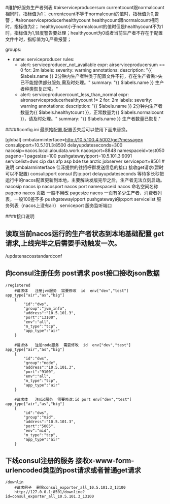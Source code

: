 #维护好服务生产者列表
#airserviceproducersum  currentcount跟normalcount相同时，指标值为1； currentcount不等于normalcount的值时，指标值为0,告警；
#aironserviceproducerhealthycount  healthycount跟normalcount相同时，指标值为2； healthycount小于normalcount的值时但是healthycount不为1时，指标值为1,轻度警告要处理；healthycount为0或者当前生产者不存在于配置文件中时，指标值为0,严重报警；

groups:
- name: serviceproducer
  rules:
  - alert: serviceproducer_not_available
    expr: airserviceproducersum == 0
    for: 2m
    labels:
      severity: warning
    annotations:
      description: "{{ $labels.name }} 2分钟内生产者种类于配置文件不符，存在生产者丢>失已不能提供部分服务,需及时处理。"
      summary: "{{ $labels.name }} 生产者种类恢复正常。"
  - alert: serviceproducercount_less_than_normal
    expr: aironserviceproducerhealthycount != 2
    for: 2m
    labels:
      severity: warning
    annotations:
      description: "{{ $labels.name }} 2分钟内生产者数量为{{ $labels.healthytcount }}，正常数量为{{ $labels.normalcount }}，请及时处理。"
      summary: "{{ $labels.name }} 生产者数量已恢复."




#####config.ini 最原始配置,配置丢失后可以使用下面来替换。

[global]
cmbalarminterface=http://10.5.100.4:5002/get?message=
consulipport=10.5.101.3:8500
delayupdateseconds=300
nacosip=nacos.local.aloudata.work
nacosport=8848
namespaceid=test050
pageno=1
pagesize=100
pushgatewayipport=10.5.101.3:9091
servicelist=dws cip das afp asp bde tse arctic jobserver
serviceport=8501
    #说明
        cmbalarminterface   佳泺提供的往招呼群发送信息的接口  接收get请求(暂时可以不配置)
        consulipport        consul 的ip:port
        delayupdateseconds  等待多长秒把运行中的nacos配置更新到本地，主要解决发版完毕之后，生产者无法立刻启动。
        nacosip             nacos ip
        nacosport           nacos port
        namespaceid         nacos 命名空间名称
        pageno              nacos 页数 一般不用改
        pagesize            nacos 一页有多少生产者、消费者列表，一般100差不多
        pushgatewayipport   pushgateway的ip:port
        servicelist         服务列表（nacos上没有air）
        serviceport         服务监听端口



####接口说明
## 读取当前nacos运行的生产者状态到本地基础配置 get请求,上线完毕之后需要手动触发一次。
/updatenacosstandardconf

## 向consul注册任务 post请求 post接口接收json数据
    /registered
        #请求体   注册jvm服务  需要修改  id  env["dev","test"]  app_type["air","as","big"]
        {
            "id":"dws",
            "group":"jvm_info",
            "address":"10.5.101.3",
            "port":"13100",
            "env":"all",
            "m_type":"tcp",
            "app_type":"air"
        }

        #请求体   注册node服务  需要修改  id  env["dev","test"]  app_type["air","as","big"]
        {
            "id":"dws",
            "group":"node",
            "address":"10.5.101.3",
            "port":"9100",
            "env":"all",
            "m_type":"tcp",
            "app_type":"air"
        }

        #请求体   注mid服务  需要修改:id port env["dev","test"]  app_type["air","as","big"]
        {
            "id":"dws",
            "group":"mid",
            "address":"10.5.101.3",
            "port":"5005",
            "env":"mid",
            "m_type":"tcp",
            "app_type":"air"
        }


## 下线consul注册的服务  接收x-www-form-urlencoded类型的post请求或者普通get请求
    /downlin
        #请求例子  删除consul_exporter_all_10.5.101.3_13100
        http://127.0.0.1:8501/downline?id=consul_exporter_all_10.5.101.3_13100